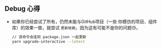 ## Debug 心得

- 如果你已经尝试了所有，仍然未能与GitHub项目（一些 你模仿的项目、组件库）的效果一致，就尝试 `更新依赖`，因为这有可能不是你的问题😓。
  ```sh
  // 该命令会连同 package.json 一起更新
  yarn upgrade-interactive --latest
  ```